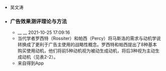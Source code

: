 - 吴文涛
- ### 广告效果测评理论与方法
    - __ __ 2021-10-25 17:09:16
    - 当代学者罗西特（Rossiter）和帕西（Percy）将马斯洛的需求与动机学说转换成了更利于广告主使用的战略性概念。罗西特和帕西提出了8种基本购买使用动机，他们将前5种动机视为被动生成动机，将后3种视为主动生成动机（见表2-2）。
    - 来自得到App
